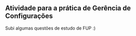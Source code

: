 ## Atividade para a prática de Gerência de Configurações

Subi algumas questões de estudo de FUP :)

